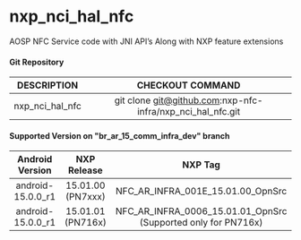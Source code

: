 # nxp_nci_hal_nfc
AOSP NFC Service code with JNI API’s Along with NXP feature extensions


#### Git Repository

| DESCRIPTION        | CHECKOUT COMMAND          |
| :-------------: |:-------------:| 
| nxp_nci_hal_nfc | git clone git@github.com:nxp-nfc-infra/nxp_nci_hal_nfc.git |

#### Supported Version on "br_ar_15_comm_infra_dev" branch
| Android Version        | NXP Release          | NXP Tag  |
| :-------------: |:---------------------:| :-----:|
| android-15.0.0_r1              |  15.01.00 (PN7xxx) |  NFC_AR_INFRA_001E_15.01.00_OpnSrc |
| android-15.0.0_r1              |  15.01.01 (PN716x) | NFC_AR_INFRA_0006_15.01.01_OpnSrc (Supported only for PN716x) |





